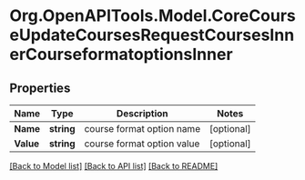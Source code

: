 # Org.OpenAPITools.Model.CoreCourseUpdateCoursesRequestCoursesInnerCourseformatoptionsInner

## Properties

Name | Type | Description | Notes
------------ | ------------- | ------------- | -------------
**Name** | **string** | course format option name | [optional] 
**Value** | **string** | course format option value | [optional] 

[[Back to Model list]](../README.md#documentation-for-models) [[Back to API list]](../README.md#documentation-for-api-endpoints) [[Back to README]](../README.md)

